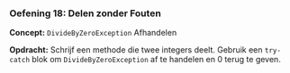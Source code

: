 ### Oefening 18: Delen zonder Fouten
**Concept:** `DivideByZeroException` Afhandelen

**Opdracht:** Schrijf een methode die twee integers deelt. Gebruik een `try-catch` blok om `DivideByZeroException` af te handelen en 0 terug te geven.